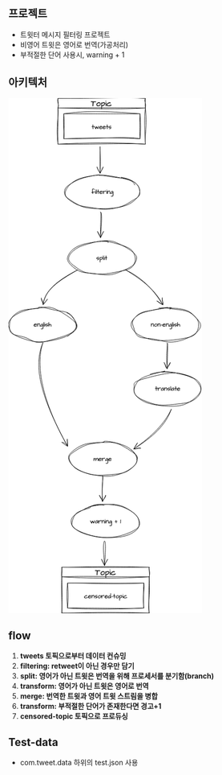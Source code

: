 ## 프로젝트 
- 트윗터 메시지 필터링 프로젝트
- 비영어 트윗은 영어로 번역(가공처리)
- 부적절한 단어 사용시, warning + 1

## 아키텍처
![Processor Diagram](image/stateless.png)

## flow
1. **tweets 토픽으로부터 데이터 컨슈밍**
2. **filtering: retweet이 아닌 경우만 담기**
3. **split: 영어가 아닌 트윗은 번역을 위해 프로세서를 분기함(branch)**
4. **transform: 영어가 아닌 트윗은 영어로 번역**
5. **merge: 번역한 트윗과 영어 트윗 스트림을 병합**
6. **transform: 부적절한 단어가 존재한다면 경고+1**
7. **censored-topic 토픽으로 프로듀싱**

## Test-data
- com.tweet.data 하위의 test.json 사용
